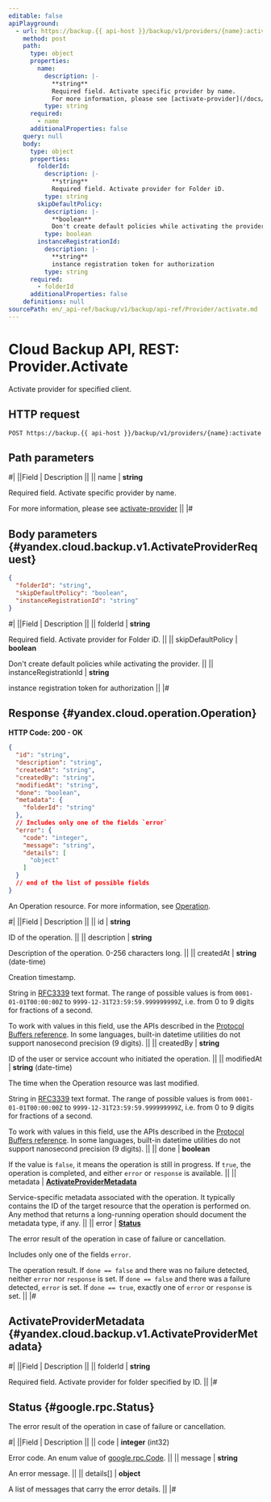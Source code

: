 ```yaml
---
editable: false
apiPlayground:
  - url: https://backup.{{ api-host }}/backup/v1/providers/{name}:activate
    method: post
    path:
      type: object
      properties:
        name:
          description: |-
            **string**
            Required field. Activate specific provider by name.
            For more information, please see [activate-provider](/docs/backup/quickstart#activate-provider)
          type: string
      required:
        - name
      additionalProperties: false
    query: null
    body:
      type: object
      properties:
        folderId:
          description: |-
            **string**
            Required field. Activate provider for Folder iD.
          type: string
        skipDefaultPolicy:
          description: |-
            **boolean**
            Don't create default policies while activating the provider.
          type: boolean
        instanceRegistrationId:
          description: |-
            **string**
            instance registration token for authorization
          type: string
      required:
        - folderId
      additionalProperties: false
    definitions: null
sourcePath: en/_api-ref/backup/v1/backup/api-ref/Provider/activate.md
---
```


# Cloud Backup API, REST: Provider.Activate

Activate provider for specified client.

## HTTP request

```
POST https://backup.{{ api-host }}/backup/v1/providers/{name}:activate
```

## Path parameters

#|
||Field | Description ||
|| name | **string**

Required field. Activate specific provider by name.

For more information, please see [activate-provider](/docs/backup/quickstart#activate-provider) ||
|#

## Body parameters {#yandex.cloud.backup.v1.ActivateProviderRequest}

```json
{
  "folderId": "string",
  "skipDefaultPolicy": "boolean",
  "instanceRegistrationId": "string"
}
```

#|
||Field | Description ||
|| folderId | **string**

Required field. Activate provider for Folder iD. ||
|| skipDefaultPolicy | **boolean**

Don't create default policies while activating the provider. ||
|| instanceRegistrationId | **string**

instance registration token for authorization ||
|#

## Response {#yandex.cloud.operation.Operation}

**HTTP Code: 200 - OK**

```json
{
  "id": "string",
  "description": "string",
  "createdAt": "string",
  "createdBy": "string",
  "modifiedAt": "string",
  "done": "boolean",
  "metadata": {
    "folderId": "string"
  },
  // Includes only one of the fields `error`
  "error": {
    "code": "integer",
    "message": "string",
    "details": [
      "object"
    ]
  }
  // end of the list of possible fields
}
```

An Operation resource. For more information, see [Operation](/docs/api-design-guide/concepts/operation).

#|
||Field | Description ||
|| id | **string**

ID of the operation. ||
|| description | **string**

Description of the operation. 0-256 characters long. ||
|| createdAt | **string** (date-time)

Creation timestamp.

String in [RFC3339](https://www.ietf.org/rfc/rfc3339.txt) text format. The range of possible values is from
`0001-01-01T00:00:00Z` to `9999-12-31T23:59:59.999999999Z`, i.e. from 0 to 9 digits for fractions of a second.

To work with values in this field, use the APIs described in the
[Protocol Buffers reference](https://developers.google.com/protocol-buffers/docs/reference/overview).
In some languages, built-in datetime utilities do not support nanosecond precision (9 digits). ||
|| createdBy | **string**

ID of the user or service account who initiated the operation. ||
|| modifiedAt | **string** (date-time)

The time when the Operation resource was last modified.

String in [RFC3339](https://www.ietf.org/rfc/rfc3339.txt) text format. The range of possible values is from
`0001-01-01T00:00:00Z` to `9999-12-31T23:59:59.999999999Z`, i.e. from 0 to 9 digits for fractions of a second.

To work with values in this field, use the APIs described in the
[Protocol Buffers reference](https://developers.google.com/protocol-buffers/docs/reference/overview).
In some languages, built-in datetime utilities do not support nanosecond precision (9 digits). ||
|| done | **boolean**

If the value is `false`, it means the operation is still in progress.
If `true`, the operation is completed, and either `error` or `response` is available. ||
|| metadata | **[ActivateProviderMetadata](#yandex.cloud.backup.v1.ActivateProviderMetadata)**

Service-specific metadata associated with the operation.
It typically contains the ID of the target resource that the operation is performed on.
Any method that returns a long-running operation should document the metadata type, if any. ||
|| error | **[Status](#google.rpc.Status)**

The error result of the operation in case of failure or cancellation.

Includes only one of the fields `error`.

The operation result.
If `done == false` and there was no failure detected, neither `error` nor `response` is set.
If `done == false` and there was a failure detected, `error` is set.
If `done == true`, exactly one of `error` or `response` is set. ||
|#

## ActivateProviderMetadata {#yandex.cloud.backup.v1.ActivateProviderMetadata}

#|
||Field | Description ||
|| folderId | **string**

Required field. Activate provider for folder specified by ID. ||
|#

## Status {#google.rpc.Status}

The error result of the operation in case of failure or cancellation.

#|
||Field | Description ||
|| code | **integer** (int32)

Error code. An enum value of [google.rpc.Code](https://github.com/googleapis/googleapis/blob/master/google/rpc/code.proto). ||
|| message | **string**

An error message. ||
|| details[] | **object**

A list of messages that carry the error details. ||
|#